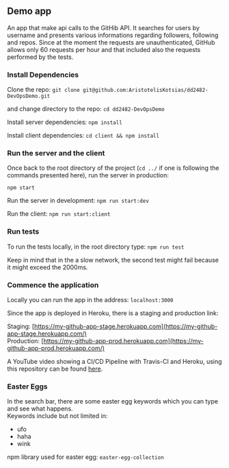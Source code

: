 ## Demo app

An app that make api calls to the GitHib API. It searches for users by username and presents various informations regarding followers, following and repos. Since at the moment the requests are unauthenticated, GitHub allows only 60 requests per hour and that included also the requests performed by the tests.

### Install Dependencies

Clone the repo: 
`git clone git@github.com:AristotelisKotsias/dd2482-DevOpsDemo.git`

and change directory to the repo:  `cd dd2482-DevOpsDemo`

Install server dependencies: `npm install`

Install client dependencies: `cd client && npm install`

### Run the server and the client

Once back to the root directory of the project (`cd ../` if one is following the commands presented here), run the server in production:

`npm start`

Run the server in development: `npm run start:dev`

Run the client: `npm run start:client`

### Run tests

To run the tests locally, in the root directory type: `npm run test`

Keep in mind that in the a slow network, the second test might fail because it might exceed the 2000ms.

### Commence the application

Locally you can run the app in the address: `localhost:3000`

Since the app is deployed in Heroku, there is a staging and production link:

Staging:        [https://my-github-app-stage.herokuapp.com](https://my-github-app-stage.herokuapp.com/)  
Production:     [https://my-github-app-prod.herokuapp.com](https://my-github-app-prod.herokuapp.com/)

A YouTube video showing a CI/CD Pipeline with Travis-CI and Heroku, using this repository can be found [here](https://www.youtube.com/watch?v=8RSjgaFlGc0&feature=youtu.be&fbclid=IwAR05OncWU9F95VB2bvrIyaTq2zVcbsFXAJesgabKPpri97HFHJ9jZ4joCSY).

### Easter Eggs

In the search bar, there are some easter egg keywords which you can type and see what happens.  
Keywords include but not limited in: 
- ufo
- haha
- wink

npm library used for easter egg: `easter-egg-collection` 
